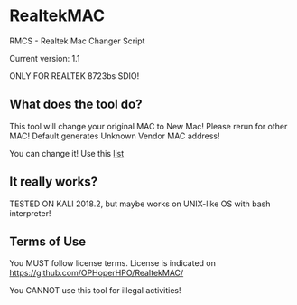 # RealtekMAC
RMCS - Realtek Mac Changer Script

Current version: 1.1

ONLY FOR REALTEK 8723bs SDIO!
## What does the tool do?
This tool will change your original MAC to New Mac! 
Please rerun for other MAC!
Default generates Unknown Vendor MAC address! 

You can change it! Use this [list](https://gist.github.com/OPHoperHPO/6902564a308fde09a120fb7cd2a2db52)
## It really works?
TESTED ON KALI 2018.2, but maybe works on UNIX-like OS with bash interpreter!
## Terms of Use
You MUST follow license terms. License is indicated on https://github.com/OPHoperHPO/RealtekMAC/

You CANNOT use this tool for illegal activities!
